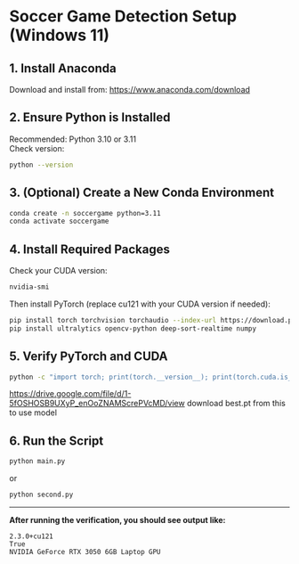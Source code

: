 # Soccer Game Detection Setup (Windows 11)

## 1. Install Anaconda
Download and install from: https://www.anaconda.com/download

## 2. Ensure Python is Installed
Recommended: Python 3.10 or 3.11  
Check version:
```sh
python --version
```

## 3. (Optional) Create a New Conda Environment
```sh
conda create -n soccergame python=3.11
conda activate soccergame
```

## 4. Install Required Packages
Check your CUDA version:
```sh
nvidia-smi
```
Then install PyTorch (replace cu121 with your CUDA version if needed):
```sh
pip install torch torchvision torchaudio --index-url https://download.pytorch.org/whl/cu121
pip install ultralytics opencv-python deep-sort-realtime numpy
```

## 5. Verify PyTorch and CUDA
```sh
python -c "import torch; print(torch.__version__); print(torch.cuda.is_available()); print(torch.cuda.get_device_name(0) if torch.cuda.is_available() else 'No GPU')"
```
https://drive.google.com/file/d/1-5fOSHOSB9UXyP_enOoZNAMScrePVcMD/view download best.pt from this to use model
## 6. Run the Script
```sh
python main.py
```
or
```sh
python second.py
```

---

**After running the verification, you should see output like:**
```
2.3.0+cu121
True
NVIDIA GeForce RTX 3050 6GB Laptop GPU
```
